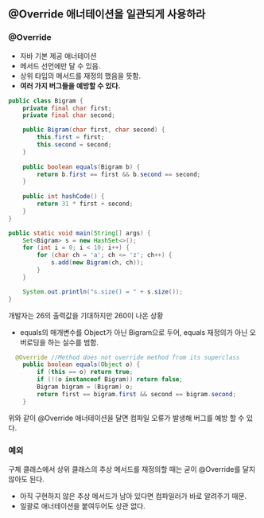 ## @Override 애너테이션을 일관되게 사용하라

### @Override  
- 자바 기본 제공 애너테이션
- 메서드 선언에만 달 수 있음.
- 상위 타입의 메서드를 재정의 했음을 뜻함.
- **여러 가지 버그들을 예방할 수 있다.**
```java
public class Bigram {
    private final char first;
    private final char second;

    public Bigram(char first, char second) {
        this.first = first;
        this.second = second;
    }
    
    public boolean equals(Bigram b) {
        return b.first == first && b.second == second;
    }
    
    public int hashCode() {
        return 31 * first + second;
    }
}
```

```java
public static void main(String[] args) {
    Set<Bigram> s = new HashSet<>();
    for (int i = 0; i < 10; i++) {
        for (char ch = 'a'; ch <= 'z'; ch++) {
            s.add(new Bigram(ch, ch));
        }
    }

    System.out.println("s.size() = " + s.size());
}
```
개발자는 26의 출력값을 기대하지만 260이 나온 상황
- equals의 매개변수를 Object가 아닌 Bigram으로 두어, equals 재정의가 아닌 오버로딩을 하는 실수를 범함.
```java
  @Override //Method does not override method from its superclass
    public boolean equals(Object o) {
        if (this == o) return true;
        if (!(o instanceof Bigram)) return false;
        Bigram bigram = (Bigram) o;
        return first == bigram.first && second == bigram.second;
    }

```
위와 같이 @Override 애너테이션을 달면 컴파일 오류가 발생해 버그를 예방 할 수 있다.

### 예외
구체 클래스에서 상위 클래스의 추상 메서드를 재정의할 때는 굳이 @Override를 달지 않아도 된다.
- 아직 구현하지 않은 추상 메서드가 남아 있다면 컴파일러가 바로 알려주기 때문.
- 일괄로 애너테이션을 붙여두어도 상관 없다.

